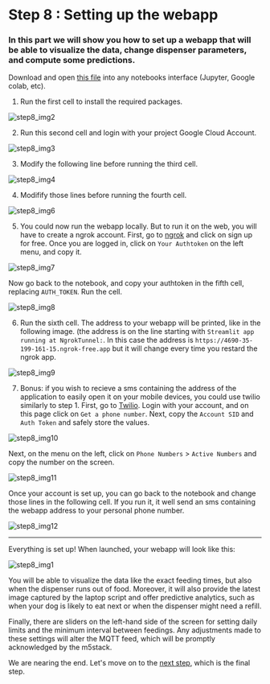 # Step 8 : Setting up the webapp

### In this part we will show you how to set up a webapp that will be able to visualize the data, change dispenser parameters, and compute some predictions. 

Download and open [this file](https://github.com/stefarine/smart_food_dispenser/blob/main/Code/WebApp/webapp_dispenser.ipynb) into any notebooks interface (Jupyter, Google colab, etc). 

1. Run the first cell to install the required packages.

![step8_img2](https://github.com/stefarine/smart_food_dispenser/assets/114418718/89dbed17-07d7-4978-a5bb-f7c4475826ef)

2. Run this second cell and login with your project Google Cloud Account.

![step8_img3](https://github.com/stefarine/smart_food_dispenser/assets/114418718/b3e9cf03-e771-45d0-96fb-a8c0fa5d4c3a)

3. Modify the following line before running the third cell. 

![step8_img4](https://github.com/stefarine/smart_food_dispenser/assets/114418718/ad1a2cb8-7716-473d-8469-bc7790f4019c)

4. Modifify those lines before running the fourth cell. 

![step8_img6](https://github.com/stefarine/smart_food_dispenser/assets/114418718/9eafd2eb-c4bb-4fe7-9c36-9ccfe31442f7)

5. You could now run the webapp locally. But to run it on the web, you will have to create a ngrok account. 
First, go to [ngrok](https://ngrok.com/) and click on sign up for free.
Once you are logged in, click on `Your Authtoken` on the left menu, and copy it. 

![step8_img7](https://github.com/stefarine/smart_food_dispenser/assets/114418718/59ddd35a-d779-4c9c-837d-79dcb96c2449)

  Now go back to the notebook, and copy your authtoken in the fifth cell, replacing `AUTH_TOKEN`. Run the cell. 

![step8_img8](https://github.com/stefarine/smart_food_dispenser/assets/114418718/c69b659f-8010-468a-b135-3842f5507df4)

6. Run the sixth cell. The address to your webapp will be printed, like in the following image. (the address is on the line starting with `Streamlit app running at NgrokTunnel:`. In this case the address is `https://4690-35-199-161-15.ngrok-free.app` but it will change every time you restard the ngrok app. 

![step8_img9](https://github.com/stefarine/smart_food_dispenser/assets/114418718/d4689e03-912d-437f-b8c4-b5c2178d587b)

7. Bonus: if you wish to recieve a sms containing the address of the application to easily open it on your mobile devices, you could use twilio similarly to step 1. First, go to [Twilio](https://www.twilio.com/console).    Login with your account, and on this page click on `Get a phone number`. Next, copy the `Account SID` and `Auth Token` and safely store the values. 
   
![step8_img10](https://github.com/stefarine/smart_food_dispenser/assets/114418718/15955d59-e825-4ba7-9d56-6100466170ec)
   
   Next, on the menu on the left, click on `Phone Numbers` > `Active Numbers` and copy the number on the screen. 
   
![step8_img11](https://github.com/stefarine/smart_food_dispenser/assets/114418718/10d2e7f3-1e71-4a84-9d90-e64610084ba3)

   Once your account is set up, you can go back to the notebook and change those lines in the following cell. If you run it, it well send an sms containing the webapp address to your personal phone number. 

![step8_img12](https://github.com/stefarine/smart_food_dispenser/assets/114418718/6617588b-30b8-470d-92ca-af47041c56dc)

---

Everything is set up! When launched, your webapp will look like this:

![step8_img1](https://github.com/stefarine/smart_food_dispenser/assets/114418718/da6aca1f-a0f9-4e71-8314-7a40bec2093e)


You will be able to visualize the data like the exact feeding times, but also when the dispenser runs out of food. Moreover, it will also provide the latest image captured by the laptop script and offer predictive analytics, such as when your dog is likely to eat next or when the dispenser might need a refill.

Finally, there are sliders on the left-hand side of the screen for setting daily limits and the minimum interval between feedings. Any adjustments made to these settings will alter the MQTT feed, which will be promptly acknowledged by the m5stack.


We are nearing the end. Let's move on to the [next step](step9.md), which is the final step.
